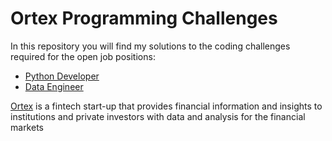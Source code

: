 # Ortex Programming Challenges
In this repository you will find my solutions to the coding challenges required for the open job positions:

- [Python Developer](https://public.ortex.com/python-developer/)
- [Data Engineer](https://public.ortex.com/data-engineer/)

[Ortex](https://public.ortex.com/) is a fintech start-up that provides financial information and insights to institutions and private investors with data and analysis for the financial markets
